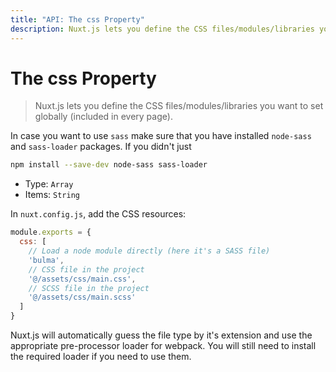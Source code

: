 ```yaml
---
title: "API: The css Property"
description: Nuxt.js lets you define the CSS files/modules/libraries you want to set globally (included in every page).
---
```


# The css Property

> Nuxt.js lets you define the CSS files/modules/libraries you want to set globally (included in every page).

In case you want to use ```sass``` make sure that you have installed ```node-sass``` and ```sass-loader``` packages. If you didn't  just

```sh
npm install --save-dev node-sass sass-loader
```

- Type: `Array`
 - Items: `String`

In `nuxt.config.js`, add the CSS resources:

```js
module.exports = {
  css: [
    // Load a node module directly (here it's a SASS file)
    'bulma',
    // CSS file in the project
    '@/assets/css/main.css',
    // SCSS file in the project
    '@/assets/css/main.scss'
  ]
}
```

Nuxt.js will automatically guess the file type by it's extension and use the appropriate pre-processor loader for webpack. You will still need to install the required loader if you need to use them.